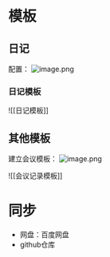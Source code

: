 # 模板

## 日记

配置：
![image.png](https://zjmantou-drawingbed.oss-cn-hangzhou.aliyuncs.com/picture/20230419194952.png)

### 日记模板

![[日记模板]]

## 其他模板

建立会议模板：
![image.png](https://zjmantou-drawingbed.oss-cn-hangzhou.aliyuncs.com/picture/template.png)

![[会议记录模板]]

# 同步

- 网盘：百度网盘
- github仓库